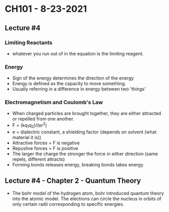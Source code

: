 # CH101 - 8-23-2021
## Lecture #4
### Limiting Reactants
- whatever you run out of in the equation is the limiting reagent.
### Energy
- Sign of the energy determines the direction of the energy
- Energy is defined as the capacity to move something.
- Usually referring in a difference in energy between two 'things'
### Electromagnetism and Coulomb's Law
- When charged particles are brought together, they are either attracted or repelled from one another.
- F = (kq<sub>1</sub>q<sub>2</sub>)/(er<sup>2</sup>)
- e = dialectric constant, a shielding factor (depends on solvent (what material it is))
- Attractive forces = F is negative
- Repuslive forces = F is positive
- The larger the charge the stronger the force in either direction (same repels, different attracts)
- Forming bonds releases energy, breaking bonds takes energy
## Lecture #4 - Chapter 2 - Quantum Theory
- The bohr model of the hydrogen atom, bohr introduced quantum theory into the atomic model. The electrons can circle the nucleus in orbits of only certain radii corresponding to specific energies.